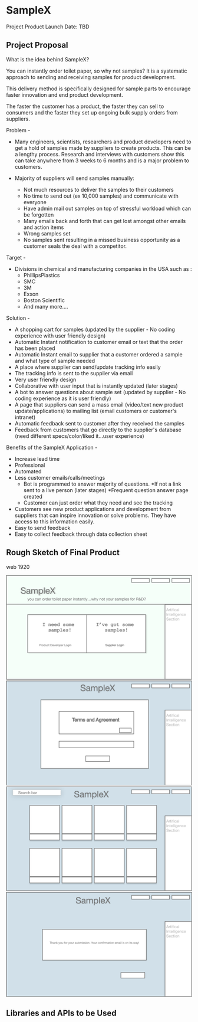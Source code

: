 # SampleX 
Project
Product Launch Date: TBD

## Project Proposal
What is the idea behind SampleX? 

You can instantly order toilet paper, so why not samples? It is a systematic approach to sending and receiving samples for product development. 

This delivery method is specifically designed for sample parts to encourage faster innovation and end product development.

The faster the customer has a product, the faster they can sell to consumers and the faster they set up ongoing bulk supply orders from suppliers. 

Problem -
* Many engineers, scientists, researchers and product developers need to get a hold of samples made by suppliers to create products. This can be a lengthy process. Research and  interviews with customers show this can take anywhere from 3 weeks to 6 months and is a major problem to customers.

* Majority of suppliers will send samples manually:
    * Not much resources to deliver the samples to their customers
    * No time to send out (ex 10,000 samples) and communicate with everyone
    * Have admin mail out samples on top of stressful workload which can be forgotten
    * Many emails back and forth that can get lost amongst other emails and action items
    * Wrong samples set
    * No samples sent resulting in a missed business opportunity as a customer seals the deal with a competitor.

Target -
* Divisions in chemical and manufacturing companies in the USA such as :
    * PhillipsPlastics
    * SMC
    * 3M 
    * Exxon
    * Boston Scientific
    * And many more….


Solution - 
* A shopping cart for samples (updated by the supplier - No coding experience with user friendly design)
* Automatic Instant notification to customer email or text that the order has been placed
* Automatic Instant email to supplier that a customer ordered a sample and what type of sample needed
* A place where supplier can send/update tracking info easily
* The tracking info is sent to the supplier via email
* Very user friendly design
* Collaborative with user input that is instantly updated  (later stages)
* A bot to answer questions about sample set (updated by supplier - No coding experience as it is user friendly) 
* A page that suppliers can send a mass email (video/text new product update/applications)  to mailing list (email customers or customer's intranet) 
* Automatic feedback sent to customer after they received the samples
* Feedback from customers that go directly to the supplier's database (need different specs/color/liked it…user experience)

Benefits of the SampleX Application -  

* Increase lead time
* Professional 
* Automated 
* Less customer emails/calls/meetings
    * Bot is programmed to answer majority of questions. 
        *If not a link sent to a live person (later stages)
        *Frequent question answer page created
    * Customer can just order what they need and see the tracking
* Customers see new product applications and development from suppliers that can inspire innovation or solve problems. They have access to this information easily.
* Easy to send feedback
* Easy to collect feedback through data collection sheet

## Rough Sketch of Final Product

web 1920

![](imagess/FW1.png)
![](imagess/FW2.png)
![](imagess/FW3.png)
![](imagess/FW4.png)

## Libraries and APIs to be Used




